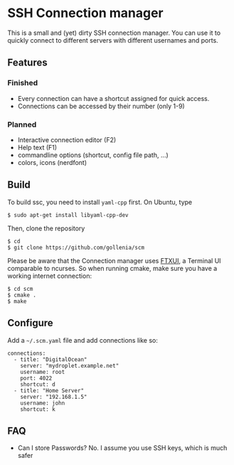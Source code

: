 # SSH Connection manager

This is a small and (yet) dirty SSH connection manager. You can use it to quickly connect to different servers with different usernames and ports.  

## Features
### Finished
- Every connection can have a shortcut assigned for quick access.
- Connections can be accessed by their number (only 1-9)

### Planned
- Interactive connection editor (F2)
- Help text (F1)
- commandline options (shortcut, config file path, ...)
- colors, icons (nerdfont)

## Build

To build ssc, you need to install `yaml-cpp` first. On Ubuntu, type

```shellsession
$ sudo apt-get install libyaml-cpp-dev
```

Then, clone the repository

```shellsession
$ cd
$ git clone https://github.com/gollenia/scm
```

Please be aware that the Connection manager uses [FTXUI](https://github.com/ArthurSonzogni/FTXUI), a Terminal UI comparable to ncurses. So when running cmake, make sure you have a working internet connection:

```shellsession
$ cd scm
$ cmake .
$ make
```

## Configure

Add a `~/.scm.yaml` file and add connections like so:

```
connections:
  - title: "DigitalOcean"
    server: "mydroplet.example.net"
    username: root
	port: 4022
    shortcut: d
  - title: "Home Server"
    server: "192.168.1.5"
    username: john
    shortcut: k
```

## FAQ

  - Can I store Passwords? 
  No. I assume you use SSH keys, which is much safer
